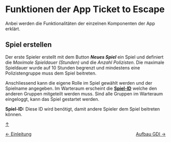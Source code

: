 # Funktionen der App Ticket to Escape

Anbei werden die Funktionalitäten der einzelnen Komponenten der App erklärt. 

## Spiel erstellen 
Der erste Spieler erstellt mit dem Button ***Neues Spiel*** ein Spiel und definiert die *Maximale Spieldauer (Stunden)* und die *Anzahl Polizisten*. Die maximale Spieldauer wurde auf 10 Stunden begrenzt und mindestens eine Polizistengruppe muss dem Spiel beitreten. 

Anschliessend kann die eigene Rolle im Spiel gewählt werden und der Spielname angegeben. Im Warteraum erscheint die **[Spiel-ID](#spiel-id)** welche den anderen Gruppen mitgeteilt werden muss. Sind alle Gruppen im Warteraum eingeloggt, kann das Spiel gestartet werden. 

<a name="spiel-id"></a>
**Spiel-ID:** Diese ID wird benötigt, damit andere Spieler dem Spiel beitreten können.

[↑](#top)


<div style="display: flex; justify-content: space-between;">
  <div>
    <a href="einleitung.html">← Einleitung</a>
  </div>
  <div>
    <a href="aufbauGDI.html">Aufbau GDI →</a>
  </div>
</div>